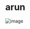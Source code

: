 # arun


![image](https://github.com/suganyaanbalagan123/arun/assets/133192593/cde2a29c-13c0-4e74-9f10-709cd7ffef33)
